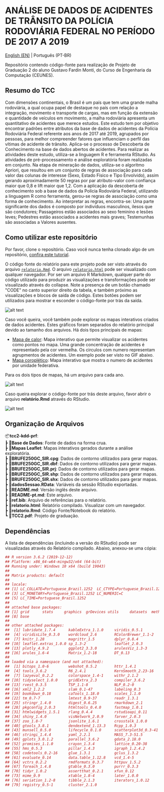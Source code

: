 # ANÁLISE DE DADOS DE ACIDENTES DE TRÂNSITO DA POLÍCIA RODOVIÁRIA FEDERAL NO PERÍODO DE 2017 A 2019

[English (EN)](./README.md) | Português (PT-BR)

Repositório contendo código-fonte para realização de Projeto de Graduação 2 do aluno Gustavo Fardin Monti, do Curso de Engenharia da Computação (CEUNES).

## Resumo do TCC

Com dimensões continentais, o Brasil é um país que tem uma grande malha rodoviária, a qual ocupa papel de destaque no país com relação a integração, movimento e transporte de cargas, mas em função da extensão e quantidade de veículos em movimento, a malha rodoviária apresenta um quantitativo de acidentes que merece estudos. Este estudo tem por objetivo encontrar padrões entre atributos da base de dados de acidentes da Polícia Rodoviária Federal referente aos anos de 2017 até 2019, agrupados por pessoas, para melhor compreender fatores que influenciam o perfil das vítimas de acidente de trânsito. Aplica-se o processo de Descoberta de Conhecimento na base de dados abertos de acidentes. Para realizar as atividades deste estudo, utiliza-se a linguagem R e ferramenta RStudio. As atividades de pré-processamento e análise exploratória foram realizadas em conjunto. Na etapa de mineração de dados, utiliza-se o algoritmo Apriori, que resultou em um conjunto de regras de associação para cada valor das colunas de interesse (Sexo, Estado Físico e Tipo Envolvido), assim gerando aproximadamente 50 regras por par atributo-valor com confiança maior que 0,8 e lift maior que 1,2. Com a aplicação da descoberta de conhecimento sob a base de dados da Polícia Rodoviária Federal, utilizando a linguagem R como ferramenta, gerou-se regras de associação como uma forma de conhecimento. Ao interpretar as regras, encontra-se: Uma parte significante dos dados é composto por indivíduos masculinos, ilesos que são condutores; Passageiros estão associados ao sexo feminino e lesões leves; Pedestres estão associados a acidentes mais graves; Testemunhas são associadas a Valores ausentes.

## Como utilizar este repositório

Por favor, clone o repositório. Caso você nunca tenha clonado algo de um repositório, [confira este tutorial](https://docs.github.com/pt/repositories/creating-and-managing-repositories/cloning-a-repository).

O código fonte do relatório para este projeto pode ser visto através do arquivo [`relatorio.Rmd`](./relatorio.Rmd). O arquivo [`relatorio.html`](./relatorio.html) pode ser visualizado com qualquer navegador. Por ser um arquivo R Markdown, qualquer parte do código utilizado para produzir as visualizações e transformações pode ser visualizado através do collapse. Note a presença de um botão chamado "CODE" no canto superior direito da tabela, e também próximo as visualizações e blocos de saída de código. Estes botões podem ser utilizados para mostrar e esconder o código-fonte por trás da saída. 

![alt text](Images/demo_relatorio.gif)

Caso você queira, você também pode explorar os mapas interativos criados de dados acidentes. Estes gráficos foram separados do relatório principal devido ao tamanho dos arquivos. Há dois tipos principais de mapas:
- [Mapa de calor](./Mapas%20Leaflet/mapa2017.html): Mapa interativo que permite visualizar os acidentes como pontos no mapa. Uma grande concentração de acidentes é representado pela cor vermelha. Os circulos com numero representam agrupmentos de acidentes. Um exemplo pode ser visto no GIF abaixo.
- [Mapa coroplético](./Mapas%20Leaflet/mapaUF2017.html): Mapa interativo que mostra o numero de acidentes por unidade federativa.

Para os  dois tipos de mapas, há um arquivo para cada ano.

![alt text](Images/demo_mapa.gif)

Caso queira explorar o código-fonte por trás deste arquivo, favor abrir o arquivo **relatório.Rmd** através do RStudio. 

![alt text](Images/demo_rstudio.gif)

## Organização de Arquivos

📦**tcc2-kdd-prf**: \
 ┣ 📂**Base de Dados**: Fonte de dados na forma crua. \
 ┣ 📂**Mapas Leaflet**: Mapas interativos gerados durante a análise exploratória. \
 ┣ 📜**BRUFE250GC_SIR.cpg**: Dados de contorno utilizados para gerar mapas. \
 ┣ 📜**BRUFE250GC_SIR.dbf**: Dados de contorno utilizados para gerar mapas. \
 ┣ 📜**BRUFE250GC_SIR.prj**: Dados de contorno utilizados para gerar mapas. \
 ┣ 📜**BRUFE250GC_SIR.shp**: Dados de contorno utilizados para gerar mapas. \
 ┣ 📜**BRUFE250GC_SIR.shx**: Dados de contorno utilizados para gerar mapas. \
 ┣ 📜**dadosSessao.RData**: Variáveis da sessão RStudio exportadas. \
 ┣ 📜**README.md**: Versão inglês deste arquivo. \
 ┣ 📜**README-pt.md**: Este arquivo. \
 ┣ 📜**ref.bib**: Arquivo de referências para o relatório. \
 ┣ 📜**relatorio.html**: Relatório compilado. Visualizar com um navegador. \
 ┣ 📜**relatorio.Rmd**: Código Fonte/Notebook do relatório. \
 ┗ 📜**TCC2.pdf**: Projeto de graduação.

 ## Dependências

 A lista de dependências (incluindo a versão do RStudio) pode ser visualizadas através do Relatório compilado. Abaixo, anexou-se uma cópia:

```R
## R version 3.6.2 (2019-12-12)
## Platform: x86_64-w64-mingw32/x64 (64-bit)
## Running under: Windows 10 x64 (build 19043)
## 
## Matrix products: default
## 
## locale:
## [1] LC_COLLATE=Portuguese_Brazil.1252  LC_CTYPE=Portuguese_Brazil.1252   
## [3] LC_MONETARY=Portuguese_Brazil.1252 LC_NUMERIC=C                      
## [5] LC_TIME=Portuguese_Brazil.1252    
## 
## attached base packages:
## [1] grid      stats     graphics  grDevices utils     datasets  methods  
## [8] base     
## 
## other attached packages:
##  [1] lubridate_1.7.4      kableExtra_1.1.0     viridis_0.5.1       
##  [4] viridisLite_0.3.0    wordcloud_2.6        RColorBrewer_1.1-2  
##  [7] knitr_1.28           magrittr_1.5         dplyr_0.8.4         
## [10] leaflet.extras_1.0.0 sp_1.3-2             leaflet_2.0.3       
## [13] plotly_4.9.2         ggplot2_3.3.0        arulesViz_1.3-3     
## [16] arules_1.6-4         Matrix_1.2-18        DT_0.13             
## 
## loaded via a namespace (and not attached):
##  [1] bitops_1.0-6         webshot_0.5.2        httr_1.4.1          
##  [4] tools_3.6.2          R6_2.4.1             KernSmooth_2.23-16  
##  [7] lazyeval_0.2.2       colorspace_1.4-1     withr_2.1.2         
## [10] tidyselect_1.0.0     gridExtra_2.3        compiler_3.6.2      
## [13] rvest_0.3.5          TSP_1.1-8            NLP_0.2-0           
## [16] xml2_1.2.2           slam_0.1-47          labeling_0.3        
## [19] bookdown_0.18        caTools_1.18.0       scales_1.1.0        
## [22] tm_0.7-7             lmtest_0.9-37        readr_1.3.1         
## [25] stringr_1.4.0        digest_0.6.25        rmarkdown_2.1       
## [28] pkgconfig_2.0.3      htmltools_0.4.0      fastmap_1.0.1       
## [31] htmlwidgets_1.5.1    rlang_0.4.4          rstudioapi_0.11     
## [34] shiny_1.4.0          visNetwork_2.0.9     farver_2.0.3        
## [37] zoo_1.8-7            jsonlite_1.6.1       crosstalk_1.0.0     
## [40] gtools_3.8.1         dendextend_1.13.3    Rcpp_1.0.3          
## [43] munsell_0.5.0        lifecycle_0.1.0      scatterplot3d_0.3-41
## [46] stringi_1.4.4        yaml_2.2.1           MASS_7.3-51.5       
## [49] gplots_3.0.1.2       parallel_3.6.2       gdata_2.18.0        
## [52] promises_1.1.0       crayon_1.3.4         lattice_0.20-38     
## [55] hms_0.5.3            pillar_1.4.3         igraph_1.2.4.2      
## [58] codetools_0.2-16     glue_1.3.1           gclus_1.3.2         
## [61] evaluate_0.14        data.table_1.12.8    vcd_1.4-5           
## [64] vctrs_0.2.2          rmdformats_0.3.7     httpuv_1.5.2        
## [67] foreach_1.4.8        gtable_0.3.0         purrr_0.3.3         
## [70] tidyr_1.0.2          assertthat_0.2.1     xfun_0.12           
## [73] mime_0.9             xtable_1.8-4         later_1.0.0         
## [76] seriation_1.2-8      tibble_2.1.3         iterators_1.0.12    
## [79] registry_0.5-1       cluster_2.1.0
```